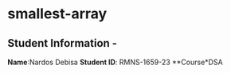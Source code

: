 # smallest-array

## Student Information - 
**Name**:Nardos Debisa
**Student ID**: RMNS-1659-23
**Course*DSA
